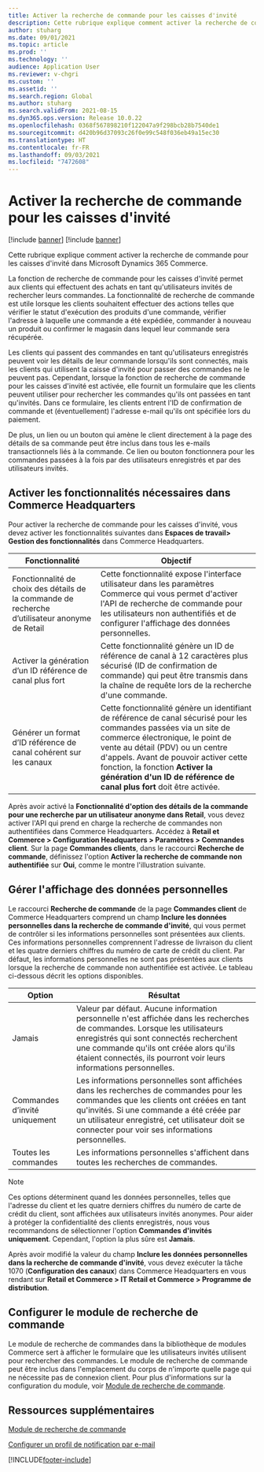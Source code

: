 ```yaml
---
title: Activer la recherche de commande pour les caisses d'invité
description: Cette rubrique explique comment activer la recherche de commande pour les caisses d'invité dans Microsoft Dynamics 365 Commerce.
author: stuharg
ms.date: 09/01/2021
ms.topic: article
ms.prod: ''
ms.technology: ''
audience: Application User
ms.reviewer: v-chgri
ms.custom: ''
ms.assetid: ''
ms.search.region: Global
ms.author: stuharg
ms.search.validFrom: 2021-08-15
ms.dyn365.ops.version: Release 10.0.22
ms.openlocfilehash: 0368f567898210f122047a9f298bcb28b7540de1
ms.sourcegitcommit: d420b96d37093c26f0e99c548f036eb49a15ec30
ms.translationtype: HT
ms.contentlocale: fr-FR
ms.lasthandoff: 09/03/2021
ms.locfileid: "7472608"
---
```

# <a name="enable-order-lookup-for-guest-checkouts"></a>Activer la recherche de commande pour les caisses d'invité

[!include [banner](includes/banner.md)]
[!include [banner](includes/preview-banner.md)]

Cette rubrique explique comment activer la recherche de commande pour les caisses d'invité dans Microsoft Dynamics 365 Commerce.

La fonction de recherche de commande pour les caisses d'invité permet aux clients qui effectuent des achats en tant qu'utilisateurs invités de rechercher leurs commandes. La fonctionnalité de recherche de commande est utile lorsque les clients souhaitent effectuer des actions telles que vérifier le statut d'exécution des produits d'une commande, vérifier l'adresse à laquelle une commande a été expédiée, commander à nouveau un produit ou confirmer le magasin dans lequel leur commande sera récupérée.

Les clients qui passent des commandes en tant qu'utilisateurs enregistrés peuvent voir les détails de leur commande lorsqu'ils sont connectés, mais les clients qui utilisent la caisse d'invité pour passer des commandes ne le peuvent pas. Cependant, lorsque la fonction de recherche de commande pour les caisses d'invité est activée, elle fournit un formulaire que les clients peuvent utiliser pour rechercher les commandes qu'ils ont passées en tant qu'invités. Dans ce formulaire, les clients entrent l'ID de confirmation de commande et (éventuellement) l'adresse e-mail qu'ils ont spécifiée lors du paiement.

De plus, un lien ou un bouton qui amène le client directement à la page des détails de sa commande peut être inclus dans tous les e-mails transactionnels liés à la commande. Ce lien ou bouton fonctionnera pour les commandes passées à la fois par des utilisateurs enregistrés et par des utilisateurs invités.

## <a name="turn-on-necessary-features-in-commerce-headquarters"></a>Activer les fonctionnalités nécessaires dans Commerce Headquarters

Pour activer la recherche de commande pour les caisses d'invité, vous devez activer les fonctionnalités suivantes dans **Espaces de travail\> Gestion des fonctionnalités** dans Commerce Headquarters.

| Fonctionnalité | Objectif |
|---------|---------|
| Fonctionnalité de choix des détails de la commande de recherche d’utilisateur anonyme de Retail | Cette fonctionnalité expose l'interface utilisateur dans les paramètres Commerce qui vous permet d'activer l'API de recherche de commande pour les utilisateurs non authentifiés et de configurer l'affichage des données personnelles. |
| Activer la génération d’un ID référence de canal plus fort | Cette fonctionnalité génère un ID de référence de canal à 12 caractères plus sécurisé (ID de confirmation de commande) qui peut être transmis dans la chaîne de requête lors de la recherche d'une commande. |
| Générer un format d’ID référence de canal cohérent sur les canaux | Cette fonctionnalité génère un identifiant de référence de canal sécurisé pour les commandes passées via un site de commerce électronique, le point de vente au détail (PDV) ou un centre d'appels. Avant de pouvoir activer cette fonction, la fonction **Activer la génération d'un ID de référence de canal plus fort** doit être activée. |

Après avoir activé la **Fonctionnalité d'option des détails de la commande pour une recherche par un utilisateur anonyme dans Retail**, vous devez activer l'API qui prend en charge la recherche de commandes non authentifiées dans Commerce Headquarters. Accédez à **Retail et Commerce \> Configuration Headquarters \> Paramètres \> Commandes client**. Sur la page **Commandes clients**, dans le raccourci **Recherche de commande**, définissez l'option **Activer la recherche de commande non authentifiée** sur **Oui**, comme le montre l'illustration suivante.

## <a name="manage-the-display-of-personal-data"></a>Gérer l'affichage des données personnelles

Le raccourci **Recherche de commande** de la page **Commandes client** de Commerce Headquarters comprend un champ **Inclure les données personnelles dans la recherche de commande d'invité**, qui vous permet de contrôler si les informations personnelles sont présentées aux clients. Ces informations personnelles comprennent l'adresse de livraison du client et les quatre derniers chiffres du numéro de carte de crédit du client. Par défaut, les informations personnelles ne sont pas présentées aux clients lorsque la recherche de commande non authentifiée est activée. Le tableau ci-dessous décrit les options disponibles.

| Option | Résultat |
|--------|--------|
| Jamais | Valeur par défaut. Aucune information personnelle n'est affichée dans les recherches de commandes. Lorsque les utilisateurs enregistrés qui sont connectés recherchent une commande qu'ils ont créée alors qu'ils étaient connectés, ils pourront voir leurs informations personnelles. |
| Commandes d’invité uniquement | Les informations personnelles sont affichées dans les recherches de commandes pour les commandes que les clients ont créées en tant qu'invités. Si une commande a été créée par un utilisateur enregistré, cet utilisateur doit se connecter pour voir ses informations personnelles. |
| Toutes les commandes | Les informations personnelles s'affichent dans toutes les recherches de commandes. |

> [!NOTE]
> Ces options déterminent quand les données personnelles, telles que l'adresse du client et les quatre derniers chiffres du numéro de carte de crédit du client, sont affichées aux utilisateurs invités anonymes. Pour aider à protéger la confidentialité des clients enregistrés, nous vous recommandons de sélectionner l'option **Commandes d'invités uniquement**. Cependant, l'option la plus sûre est **Jamais**.

Après avoir modifié la valeur du champ **Inclure les données personnelles dans la recherche de commande d'invité**, vous devez exécuter la tâche 1070 (**Configuration des canaux**) dans Commerce Headquarters en vous rendant sur **Retail et Commerce \> IT Retail et Commerce \> Programme de distribution**.

## <a name="configure-the-order-lookup-module"></a>Configurer le module de recherche de commande

Le module de recherche de commandes dans la bibliothèque de modules Commerce sert à afficher le formulaire que les utilisateurs invités utilisent pour rechercher des commandes. Le module de recherche de commande peut être inclus dans l'emplacement du corps de n'importe quelle page qui ne nécessite pas de connexion client. Pour plus d'informations sur la configuration du module, voir [Module de recherche de commande](order-lookup-module.md).

## <a name="additional-resources"></a>Ressources supplémentaires

[Module de recherche de commande](order-lookup-module.md)

[Configurer un profil de notification par e-mail](email-notification-profiles.md)

[!INCLUDE[footer-include](../includes/footer-banner.md)]
